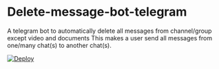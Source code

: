 # Delete-message-bot-telegram
A telegram bot to automatically delete all messages from channel/group except video and documents
This makes a user send all messages from one/many chat(s) to another chat(s).

[![Deploy](https://www.herokucdn.com/deploy/button.svg)](https://heroku.com/deploy)

